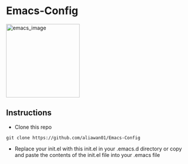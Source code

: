 # Emacs-Config
<img src="https://user-images.githubusercontent.com/76787336/110788144-2bea9100-8266-11eb-8a80-82026ee2e4f3.png" alt="emacs_image" height="200" width="200"/>

## Instructions

- Clone this repo
```
git clone https://github.com/aliawan01/Emacs-Config
```

- Replace your init.el with this init.el in your .emacs.d directory or copy and paste the contents of the init.el file into your .emacs file
